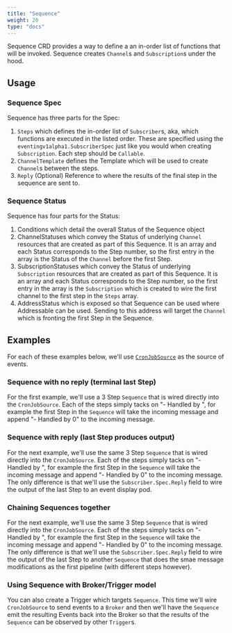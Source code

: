 ```yaml
---
title: "Sequence"
weight: 20
type: "docs"
---
```


Sequence CRD provides a way to define a an in-order list of functions that will
be invoked. Sequence creates `Channel`s and `Subscription`s under the hood.

## Usage

### Sequence Spec

Sequence has three parts for the Spec:

1. `Steps` which defines the in-order list of `Subscriber`s, aka, which functions
are executed in the listed order. These are specified using the
`eventingv1alpha1.SubscriberSpec` just like you would when creating `Subscription`.
Each step should be `Callable`.
1. `ChannelTemplate` defines the Template which will be used to create `Channel`s
between the steps. 
1. `Reply` (Optional) Reference to where the results of the final step in the 
sequence are sent to.

### Sequence Status

Sequence has four parts for the Status:

1. Conditions which detail the overall Status of the Sequence object
1. ChannelStatuses which convey the Status of underlying `Channel` resources that
are created as part of this Sequence. It is an array and each Status corresponds to the Step number,
so the first entry in the array is the Status of the `Channel` before the first Step.
1. SubscriptionStatuses which convey the Status of underlying `Subscription` resources that
are created as part of this Sequence. It is an array and each Status corresponds to the Step number, so
the first entry in the array is the `Subscription` which is created to wire the first channel to the
first step in the `Steps` array.
1. AddressStatus which is exposed so that Sequence can be used where Addressable can be used. Sending
to this address will target the `Channel` which is fronting the first Step in the Sequence.


## Examples

For each of these examples below, we'll use
[`CronJobSource`](https://knative.dev/v0.4-docs/reference/eventing/eventing-sources-api/#CronJobSource)
as the source of events.

### Sequence with no reply (terminal last Step)

For the first example, we'll use a 3 Step `Sequence` that is wired directly into the `CronJobSource`.
Each of the steps simply tacks on "- Handled by <STEP NUMBER>", for example the first Step in the
`Sequence` will take the incoming message and append "- Handled by 0" to the incoming message.

### Sequence with reply (last Step produces output)

For the next example, we'll use the same 3 Step `Sequence` that is wired directly into the `CronJobSource`.
Each of the steps simply tacks on "- Handled by <STEP NUMBER>", for example the first Step in the
`Sequence` will take the incoming message and append "- Handled by 0" to the incoming message.
The only difference is that we'll use the `Subscriber.Spec.Reply` field to wire the output of the
last Step to an event display pod.

### Chaining Sequences together

For the next example, we'll use the same 3 Step `Sequence` that is wired directly into the `CronJobSource`.
Each of the steps simply tacks on "- Handled by <STEP NUMBER>", for example the first Step in the
`Sequence` will take the incoming message and append "- Handled by 0" to the incoming message.
The only difference is that we'll use the `Subscriber.Spec.Reply` field to wire the output of the
last Step to another `Sequence` that does the smae message modifications as the first pipeline (with
different steps however).

### Using Sequence with Broker/Trigger model

You can also create a Trigger which targets `Sequence`. This time we'll wire `CronJobSource` to send
events to a `Broker` and then we'll have the `Sequence` emit the resulting Events back into the Broker
so that the results of the `Sequence` can be observed by other `Trigger`s.




